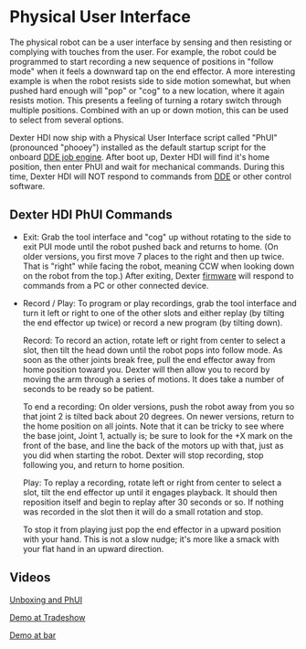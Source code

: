 # Physical User Interface

The physical robot can be a user interface by sensing and then resisting or complying with touches from the user. For example, the robot could be programmed to start recording a new sequence of positions in "follow mode" when it feels a downward tap on the end effector. A more interesting example is when the robot resists side to side motion somewhat, but when pushed hard enough will "pop" or "cog" to a new location, where it again resists motion. This presents a feeling of turning a rotary switch through multiple positions. Combined with an up or down motion, this can be used to select from several options. 

Dexter HDI now ship with a Physical User Interface script called "PhUI" (pronounced "phooey") installed as the default startup script for the onboard [DDE job engine](DDE#job-engine-on-dexter). After boot up, Dexter HDI will find it's home position, then enter PhUI and wait for mechanical commands. During this time, Dexter HDI will NOT respond to commands from [DDE](DDE) or other control software.

## Dexter HDI PhUI Commands

- Exit: Grab the tool interface and "cog" up without rotating to the side to exit PUI mode until the robot pushed back and returns to home. (On older versions, you first move 7 places to the right and then up twice. That is "right" while facing the robot, meaning CCW when looking down on the robot from the top.) After exiting, Dexter [firmware](Firmware) will respond to commands from a PC or other connected device.

- Record / Play: To program or play recordings, grab the tool interface and turn it left or right to one of the other slots and either replay (by tilting the end effector up twice) or record a new program (by tilting down). 

  Record: To record an action, rotate left or right from center to select a slot, then tilt the head down until the robot pops into follow mode. As soon as the other joints break free, pull the end effector away from home position toward you. Dexter will then allow you to record by moving the arm through a series of motions. It does take a number of seconds to be ready so be patient. 

  To end a recording: On older versions, push the robot away from you so that joint 2 is tilted back about 20 degrees. On newer versions, return to the home position on all joints. Note that it can be tricky to see where the base joint, Joint 1, actually is; be sure to look for the +X mark on the front of the base, and line the back of the motors up with that, just as you did when starting the robot. Dexter will stop recording, stop following you, and return to home position. 

  Play: To replay a recording, rotate left or right from center to select a slot, tilt the end effector up until it engages playback. It should then reposition itself and begin to replay after 30 seconds or so. If nothing was recorded in the slot then it will do a small rotation and stop. 

  To stop it from playing just pop the end effector in a upward position with your hand. This is not a slow nudge; it's more like a smack with your flat hand in an upward direction.

## Videos
[Unboxing and PhUI](https://youtu.be/ub6ONeoViJw)

[Demo at Tradeshow](https://photos.app.goo.gl/trWqVvSvmc9UVz9g6)

[Demo at bar](https://www.youtube.com/watch?v=wVUsNT75h5I)

